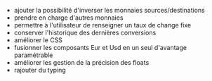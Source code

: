 * ajouter la possibilité d'inverser les monnaies sources/destinations
* prendre en charge d'autres monnaies
* permettre à l'utilisateur de renseigner un taux de change fixe
* conserver l'historique des dernières conversions
* améliorer le CSS
* fusionner les composants Eur et Usd en un seul d'avantage paramétrable
* améliorer les gestion de la précision des floats
* rajouter du typing